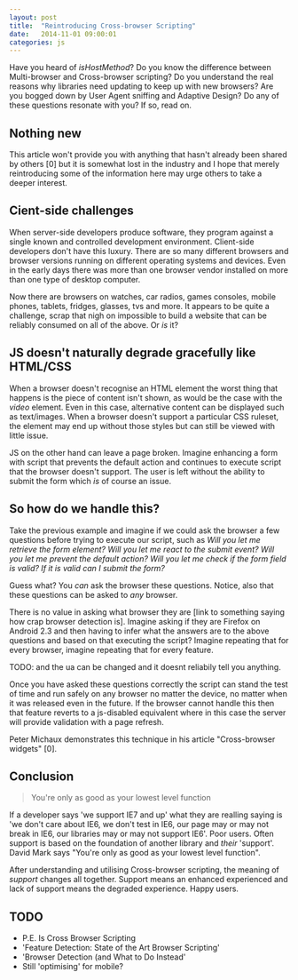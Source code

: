 ```yaml
---
layout: post
title:  "Reintroducing Cross-browser Scripting"
date:   2014-11-01 09:00:01
categories: js
---
```


Have you heard of *isHostMethod*? Do you know the difference between Multi-browser and Cross-browser scripting? Do you understand the real reasons why libraries need updating to keep up with new browsers? Are you bogged down by User Agent sniffing and Adaptive Design? Do any of these questions resonate with you? If so, read on.

## Nothing new

This article won't provide you with anything that hasn't already been shared by others [0] but it is somewhat lost in the industry and I hope that merely reintroducing some of the information here may urge others to take a deeper interest.

## Cient-side challenges

When server-side developers produce software, they program against a single known and controlled development environment. Client-side developers don't have this luxury. There are so many different browsers and browser versions running on different operating systems and devices. Even in the early days there was more than one browser vendor installed on more than one type of desktop computer. 

Now there are browsers on watches, car radios, games consoles, mobile phones, tablets, fridges, glasses, tvs and more. It appears to be quite a challenge, scrap that nigh on impossible to build a website that can be reliably consumed on all of the above. Or *is* it?

## JS doesn't naturally degrade gracefully like HTML/CSS

When a browser doesn't recognise an HTML element the worst thing that happens is the piece of content isn't shown, as would be the case with the *video* element. Even in this case, alternative content can be displayed such as text/images. When a browser doesn't support a particular CSS ruleset, the element may end up without those styles but can still be viewed with little issue.

JS on the other hand can leave a page broken. Imagine enhancing a form with script that prevents the default action and continues to execute script that the browser doesn't support. The user is left without the ability to submit the form which *is* of course an issue.

## So how do we handle this?

Take the previous example and imagine if we could ask the browser a few questions before trying to execute our script, such as *Will you let me retrieve the form element? Will you let me react to the submit event? Will you let me prevent the default action? Will you let me check if the form field is valid? If it is valid can I submit the form?* 

Guess what? You *can* ask the browser these questions. Notice, also that these questions can be asked to *any* browser. 

There is no value in asking what browser they are [link to something saying how crap browser detection is]. Imagine asking if they are Firefox on Android 2.3 and then having to infer what the answers are to the above questions and based on that executing the script? Imagine repeating that for every browser, imagine repeating that for every feature.

TODO: and the ua can be changed and it doesnt reliabily tell you anything.

Once you have asked these questions correctly the script can stand the test of time and run safely on any browser no matter the device, no matter when it was released even in the future. If the browser cannot handle this then that feature reverts to a js-disabled equivalent where in this case the server will provide validation with a page refresh.

Peter Michaux demonstrates this technique in his article "Cross-browser widgets" [0].

## Conclusion

> You're only as good as your lowest level function

If a developer says 'we support IE7 and up' what they are realling saying is 'we don't care about IE6, we don't test in IE6, our page may or may not break in IE6, our libraries may or may not support IE6'. Poor users. Often support is based on the foundation of another library and *their* 'support'. David Mark says "You're only as good as your lowest level function".

After understanding and utilising Cross-browser scripting, the meaning of *support* changes all together. Support means an enhanced experienced and lack of support means the degraded experience. Happy users.

## TODO
- P.E. Is Cross Browser Scripting
- 'Feature Detection: State of the Art Browser Scripting'
- 'Browser Detection (and What to Do Instead'
- Still 'optimising' for mobile?
